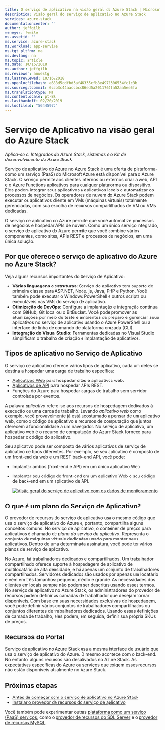 ```yaml
---
title: O serviço de aplicativo na visão geral do Azure Stack | Microsoft Docs
description: Visão geral do serviço de aplicativo no Azure Stack
services: azure-stack
documentationcenter: ''
author: jeffgilb
manager: femila
ms.assetid: ''
ms.service: azure-stack
ms.workload: app-service
ms.tgt_pltfrm: na
ms.devlang: na
ms.topic: article
ms.date: 10/16/2018
ms.author: jeffgilb
ms.reviewer: anwestg
ms.lastreviewed: 10/16/2018
ms.openlocfilehash: a638d5cdfbd3af46335cfb8e4970306534fc1c3b
ms.sourcegitcommit: 6cab3c44aaccbcc86ed5a2011761fa52aa5ee5fa
ms.translationtype: MT
ms.contentlocale: pt-BR
ms.lasthandoff: 02/20/2019
ms.locfileid: "56445977"
---
```

# <a name="app-service-on-azure-stack-overview"></a>Serviço de Aplicativo na visão geral do Azure Stack

*Aplica-se a: Integrados do Azure Stack, sistemas e o Kit de desenvolvimento do Azure Stack*

Serviço de aplicativo do Azure no Azure Stack é uma oferta de plataforma-como um serviço (PaaS) do Microsoft Azure está disponível para o Azure Stack. O serviço permite aos clientes internos ou externos criar a web, API e o Azure Functions aplicativos para qualquer plataforma ou dispositivo. Eles podem integrar seus aplicativos a aplicativos locais e automatizar os processos de negócios. Os operadores de nuvem do Azure Stack podem executar os aplicativos cliente em VMs (máquinas virtuais) totalmente gerenciadas, com sua escolha de recursos compartilhados de VM ou VMs dedicadas.

O serviço de aplicativo do Azure permite que você automatize processos de negócios e hospedar APIs de nuvem. Como um único serviço integrado, o serviço de aplicativo do Azure permite que você combine vários componentes, como sites, APIs REST e processos de negócios, em uma única solução.

## <a name="why-offer-azure-app-service-on-azure-stack"></a>Por que oferece o serviço de aplicativo do Azure no Azure Stack?

Veja alguns recursos importantes do Serviço de Aplicativo:

- **Várias linguagens e estruturas**: Serviço de aplicativo tem suporte de primeira classe para ASP.NET, Node. js, Java, PHP e Python. Você também pode executar o Windows PowerShell e outros scripts ou executáveis nas VMs do serviço de aplicativo.
- **Otimização de DevOps**: Configure a implantação e integração contínua com GitHub, Git local ou o BitBucket. Você pode promover as atualizações por meio de teste e ambientes de preparo e gerenciar seus aplicativos no serviço de aplicativo usando o Azure PowerShell ou a interface de linha de comando de plataforma cruzada (CLI).
- **Integração do Visual Studio**: Ferramentas dedicadas no Visual Studio simplificam o trabalho de criação e implantação de aplicativos.

## <a name="app-types-in-app-service"></a>Tipos de aplicativo no Serviço de Aplicativo

O serviço de aplicativo oferece vários tipos de aplicativo, cada um deles se destina a hospedar uma carga de trabalho específica:

- [Aplicativos Web](../app-service/overview.md) para hospedar sites e aplicativos web.
- [Aplicativos de API](../app-service/overview.md) para hospedar APIs REST.
- Funções do Azure para hospedar cargas de trabalho sem servidor controlada por eventos.

A palavra *aplicativo* refere-se aos recursos de hospedagem dedicados à execução de uma carga de trabalho. Levando *aplicativo web* como exemplo, você provavelmente já está acostumado a pensar de um aplicativo web, como o código de aplicativo e recursos de computação que juntos oferecem a funcionalidade a um navegador. No serviço de aplicativo, um aplicativo web é o recurso de computação do Azure Stack fornece para hospedar o código do aplicativo.

Seu aplicativo pode ser composto de vários aplicativos de serviço de aplicativo de tipos diferentes. Por exemplo, se seu aplicativo é composto de um front-end da web e um REST back-end API, você pode:

- Implantar ambos (front-end e API) em um único aplicativo Web
- Implantar seu código de front-end em um aplicativo Web e seu código de back-end em um aplicativo de API.

   [ ![Visão geral do serviço de aplicativo com os dados de monitoramento](media/azure-stack-app-service-overview/image01.png "visão geral do serviço de aplicativo com os dados de monitoramento") ](media/azure-stack-app-service-overview/image01.png#lightbox)

## <a name="what-is-an-app-service-plan"></a>O que é um plano do Serviço de Aplicativo?

O provedor de recursos do serviço de aplicativo usa o mesmo código que usa o serviço de aplicativo do Azure e, portanto, compartilha alguns conceitos comuns. No serviço de aplicativo, o contêiner de preços para aplicativos é chamado de *plano do serviço de aplicativo*. Representa o conjunto de máquinas virtuais dedicadas usado para manter seus aplicativos. Dentro de uma determinada assinatura, você pode ter vários planos de serviço de aplicativo.

No Azure, há trabalhadores dedicados e compartilhados. Um trabalhador compartilhado oferece suporte à hospedagem de aplicativo de multilocatário de alta densidade, e há apenas um conjunto de trabalhadores compartilhados. Servidores dedicados são usados por apenas um locatário e vêm em três tamanhos: pequeno, médio e grande. As necessidades dos clientes em locais sempre não podem ser descritas usando esses termos. No serviço de aplicativo no Azure Stack, os administradores do provedor de recursos podem definir as camadas de trabalhador que desejam tornar disponíveis. Com base em suas necessidades exclusivas de hospedagem, você pode definir vários conjuntos de trabalhadores compartilhados ou conjuntos diferentes de trabalhadores dedicados. Usando essas definições de camada de trabalho, eles podem, em seguida, definir sua própria SKUs de preços.

## <a name="portal-features"></a>Recursos do Portal

Serviço de aplicativo no Azure Stack usa a mesma interface de usuário que usa o serviço de aplicativo do Azure. O mesmo acontece com o back-end. No entanto, alguns recursos são desativados no Azure Stack. As expectativas específicas do Azure ou serviços que exigem esses recursos não estão disponíveis atualmente no Azure Stack.

## <a name="next-steps"></a>Próximas etapas

- [Antes de começar com o serviço de aplicativo no Azure Stack](azure-stack-app-service-before-you-get-started.md)
- [Instalar o provedor de recursos do serviço de aplicativo](azure-stack-app-service-deploy.md)

Você também pode experimentar outras [plataforma como um serviço (PaaS) serviços](azure-stack-tools-paas-services.md), como o [provedor de recursos do SQL Server](azure-stack-sql-resource-provider-deploy.md) e o [provedor de recursos MySQL](azure-stack-mysql-resource-provider-deploy.md).
